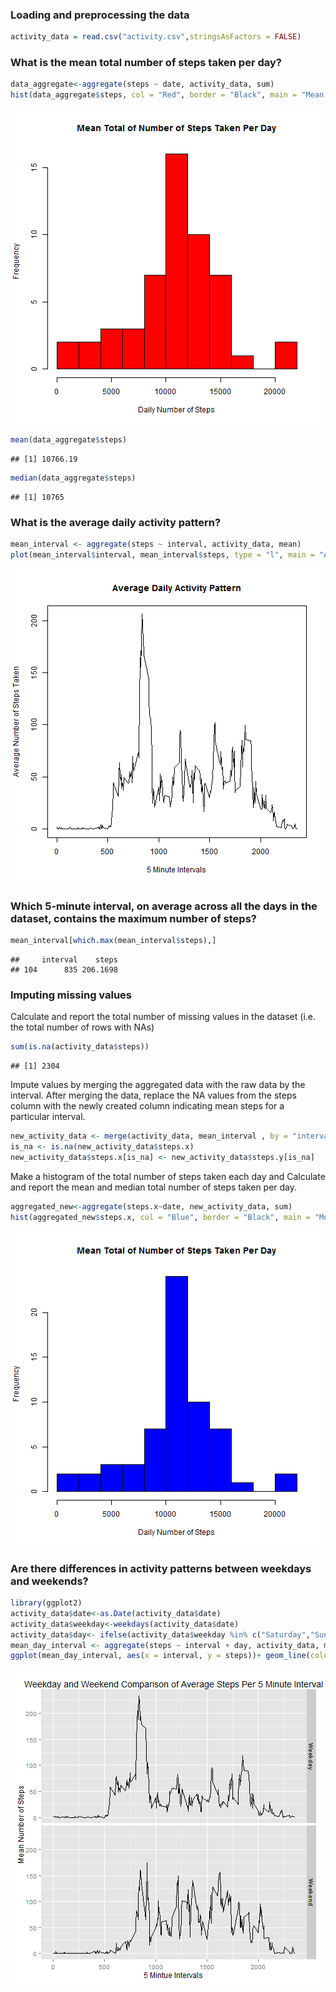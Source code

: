 ### Loading and preprocessing the data


```r
activity_data = read.csv("activity.csv",stringsAsFactors = FALSE)
```

### What is the mean total number of steps taken per day?


```r
data_aggregate<-aggregate(steps ~ date, activity_data, sum)
hist(data_aggregate$steps, col = "Red", border = "Black", main = "Mean Total of Number of Steps Taken Per Day", xlab = "Daily Number of Steps", ylab = "Frequency", breaks = 10)
```

![plot of chunk unnamed-chunk-2](figure/unnamed-chunk-2-1.png) 

```r
mean(data_aggregate$steps)
```

```
## [1] 10766.19
```

```r
median(data_aggregate$steps)
```

```
## [1] 10765
```

### What is the average daily activity pattern?


```r
mean_interval <- aggregate(steps ~ interval, activity_data, mean)
plot(mean_interval$interval, mean_interval$steps, type = "l", main = "Average Daily Activity Pattern", xlab = "5 Minute Intervals", ylab = "Average Number of Steps Taken")
```

![plot of chunk unnamed-chunk-3](figure/unnamed-chunk-3-1.png) 

### Which 5-minute interval, on average across all the days in the dataset, contains the maximum number of steps?


```r
mean_interval[which.max(mean_interval$steps),]
```

```
##     interval    steps
## 104      835 206.1698
```

### Imputing missing values

Calculate and report the total number of missing values in the dataset (i.e. the total number of rows with NAs)


```r
sum(is.na(activity_data$steps))
```

```
## [1] 2304
```

Impute values by merging the aggregated data with the raw data by the interval.  After merging the data, replace the NA values from the steps column with the newly created column indicating mean steps for a particular interval.


```r
new_activity_data <- merge(activity_data, mean_interval , by = "interval")
is_na <- is.na(new_activity_data$steps.x)
new_activity_data$steps.x[is_na] <- new_activity_data$steps.y[is_na]
```

Make a histogram of the total number of steps taken each day and Calculate and report the mean and median total number of steps taken per day.


```r
aggregated_new<-aggregate(steps.x~date, new_activity_data, sum)
hist(aggregated_new$steps.x, col = "Blue", border = "Black", main = "Mean Total of Number of Steps Taken Per Day", xlab = "Daily Number of Steps", ylab = "Frequency", breaks = 10)
```

![plot of chunk unnamed-chunk-7](figure/unnamed-chunk-7-1.png) 

### Are there differences in activity patterns between weekdays and weekends?


```r
library(ggplot2)
activity_data$date<-as.Date(activity_data$date)
activity_data$weekday<-weekdays(activity_data$date)
activity_data$day<- ifelse(activity_data$weekday %in% c("Saturday","Sunday"),"Weekend","Weekday")
mean_day_interval <- aggregate(steps ~ interval + day, activity_data, mean)
ggplot(mean_day_interval, aes(x = interval, y = steps))+ geom_line(colour = "black", size = .3)+ facet_grid(day~.)+ xlab("5 Mintue Intervals")+ ylab("Mean Number of Steps")+ggtitle("Weekday and Weekend Comparison of Average Steps Per 5 Minute Interval")
```

![plot of chunk unnamed-chunk-8](figure/unnamed-chunk-8-1.png) 
